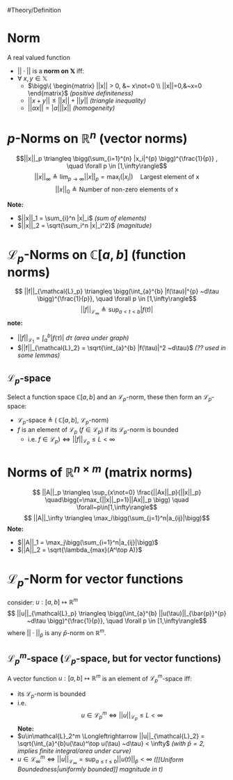 #Theory/Definition

# Norm
A real valued function 
- $||\cdot||$ 
is a **norm on $\mathbb{X}$** iff:
- $\forall~x,y\in\mathbb{X}$
	- $\bigg\{ \begin{matrix} ||x|| > 0, &~ x\not=0 \\ ||x||=0,&~x=0 \end{matrix}$       *(positive definiteness)*
	- $||x+y|| \leq ||x||+||y||$   *(triangle inequality)*
	- $||\alpha x|| = |\alpha| ||x||$             *(homogeneity)*



# $p$-Norms on $\mathbb{R}^{n}$  (vector norms)
$$||x||_p \triangleq \bigg(\sum_{i=1}^{n} |x_i|^{p} \bigg)^{\frac{1}{p}} , \quad \forall p \in [1,\infty\rangle$$
$$||x||_\infty \triangleq \lim_{p\rightarrow\infty}||x||_p = \max_{i}(|x_i|) \quad \text{Largest element of x}$$
$$||x||_0 \triangleq \text{Number of non-zero elements of x}$$

**Note:**
- $||x||_1 = \sum_{i}^n |x|_i$         *(sum of elements)*
- $||x||_2 = \sqrt{\sum_i^n |x|_i^2}$    *(magnitude)*


# $\mathcal{L}_p$-Norms on $\mathbb{C}[a,b]$   (function norms)
$$ ||f||_{\mathcal{L}_p} \triangleq  \bigg(\int_{a}^{b} |f(\tau)|^{p} ~d\tau \bigg)^{\frac{1}{p}}, \quad \forall p \in [1,\infty\rangle$$
$$ ||f||_{\mathcal{L}_\infty} \triangleq  \sup_{a<t<b}|f(t)|$$
**note:**
- $||f||_{\mathcal{L}_1} = \int_{a}^{b} |f(\tau)| ~d\tau$          *(area under graph)*
- $||f||_{\mathcal{L}_2} = \sqrt{\int_{a}^{b} |f(\tau)|^2 ~d\tau}$    *(?? used in some lemmas)*

## $\mathcal{L}_p$-space
Select a function space $\mathbb{C}[a,b]$ and an $\mathcal{L}_p$-norm, these then form an $\mathcal{L}_p$-space:
- $\mathcal{L}_p$-space $\triangleq$ ( $\mathbb{C}[a,b]$, $\mathcal{L}_p$-norm)
- $f$ is an element of $\mathcal{L}_p$  ($f\in\mathcal{L}_p$) if its $\mathcal{L}_p$-norm is bounded
	- i.e. $f\in\mathcal{L}_p) \Longleftrightarrow ||f||_{\mathcal{L}_p} \leq L < \infty$


# Norms of $\mathbb{R}^{n\times m}$  (matrix norms)
$$ ||A||_p \triangleq \sup_{x\not=0} \frac{||Ax||_p}{||x||_p} \quad\bigg(=\max_{||x||_p=1}||Ax||_p \bigg) \quad  \forall~p\in[1,\infty\rangle$$
$$ ||A||_\infty \triangleq \max_i\bigg(\sum_{j=1}^n|a_{ij}|\bigg)$$
**Note:**
- $||A||_1 =  \max_j\bigg(\sum_{i=1}^n|a_{ij}|\bigg)$
- $||A||_2 = \sqrt{\lambda_{max}(A^\top A)}$ 



# $\mathcal{L}_p$-Norm for vector functions
consider:  $u:[a,b]\mapsto\mathbb{R}^m$
$$ ||u||_{\mathcal{L}_p} \triangleq  \bigg(\int_{a}^{b} ||u(\tau)||_{\bar{p}}^{p} ~d\tau \bigg)^{\frac{1}{p}}, \quad \forall p \in [1,\infty\rangle$$
where $||\cdot||_\bar{p}$  is any $\bar{p}$-norm on $\mathbb{R}^m$.
## $\mathcal{L}_p^m$-space    ($\mathcal{L}_p$-space, but for vector functions)
A vector function $u:[a,b]\mapsto\mathbb{R}^m$ is an element of $\mathcal{L}_p^m$-space iff:
- its $\mathcal{L}_p$-norm is bounded
- i.e. $$u\in\mathcal{L}_p^m \Longleftrightarrow ||u||_{\mathcal{L}_p} \leq L < \infty$$
**Note:**
- $u\in\mathcal{L}_2^m \Longleftrightarrow ||u||_{\mathcal{L}_2} = \sqrt{\int_{a}^{b}u(\tau)^\top u(\tau) ~d\tau} < \infty$     *(with $\bar{p}=2$,  implies finite integral/area under curve)*
- $u\in\mathcal{L}_\infty^m \Longleftrightarrow ||u||_{\mathcal{L}_\infty} = \sup_{a\leq t\leq b}||u(t)||_{\bar{p}} < \infty$       *([[Uniform Boundedness|uniformly bounded]] magnitude in t)*






